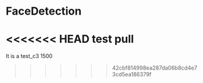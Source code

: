 # FaceDetection
<<<<<<< HEAD
test pull
=======
It is a test_c3
1500
>>>>>>> 42cbf814998ea287da06b8cd4e73cd5ea186379f
